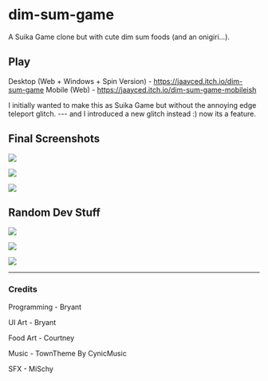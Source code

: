 # dim-sum-game
A Suika Game clone but with cute dim sum foods (and an onigiri...).

## Play
Desktop (Web + Windows + Spin Version) - https://jaayced.itch.io/dim-sum-game
Mobile (Web) - https://jaayced.itch.io/dim-sum-game-mobileish

I initially wanted to make this as Suika Game but without the annoying edge teleport glitch. --- and I introduced a new glitch instead :) now its a feature.

## Final Screenshots
![](https://github.com/bryant-ta/dim-sum-game/blob/main/Demo/4.PNG?raw=true)

![](https://github.com/bryant-ta/dim-sum-game/blob/main/Demo/5.PNG?raw=true)

![](https://github.com/bryant-ta/dim-sum-game/blob/main/Demo/6.PNG?raw=true)

## Random Dev Stuff
![](https://github.com/bryant-ta/dim-sum-game/blob/main/Demo/1.PNG?raw=true)

![](https://github.com/bryant-ta/dim-sum-game/blob/main/Demo/2.PNG?raw=true)

![](https://github.com/bryant-ta/dim-sum-game/blob/main/Demo/2.gif?raw=true)

---

### Credits
Programming - Bryant

UI Art - Bryant

Food Art - Courtney 

Music - TownTheme By CynicMusic

SFX - MiSchy
